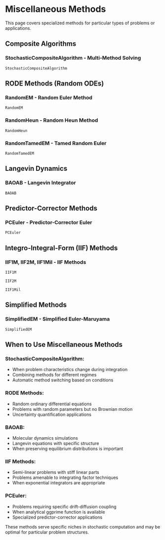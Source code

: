 # Miscellaneous Methods

This page covers specialized methods for particular types of problems or applications.

## Composite Algorithms

### StochasticCompositeAlgorithm - Multi-Method Solving
```@docs
StochasticCompositeAlgorithm
```

## RODE Methods (Random ODEs)

### RandomEM - Random Euler Method
```@docs
RandomEM
```

### RandomHeun - Random Heun Method  
```@docs
RandomHeun
```

### RandomTamedEM - Tamed Random Euler
```@docs
RandomTamedEM
```

## Langevin Dynamics

### BAOAB - Langevin Integrator
```@docs
BAOAB
```

## Predictor-Corrector Methods

### PCEuler - Predictor-Corrector Euler
```@docs
PCEuler
```

## Integro-Integral-Form (IIF) Methods

### IIF1M, IIF2M, IIF1Mil - IIF Methods
```@docs
IIF1M
```

```@docs
IIF2M
```

```@docs
IIF1Mil
```

## Simplified Methods

### SimplifiedEM - Simplified Euler-Maruyama
```@docs
SimplifiedEM
```

## When to Use Miscellaneous Methods

### StochasticCompositeAlgorithm:
- When problem characteristics change during integration
- Combining methods for different regimes
- Automatic method switching based on conditions

### RODE Methods:
- Random ordinary differential equations
- Problems with random parameters but no Brownian motion
- Uncertainty quantification applications

### BAOAB:
- Molecular dynamics simulations
- Langevin equations with specific structure
- When preserving equilibrium distributions is important

### IIF Methods:
- Semi-linear problems with stiff linear parts
- Problems amenable to integrating factor techniques
- When exponential integrators are appropriate

### PCEuler:
- Problems requiring specific drift-diffusion coupling
- When analytical ggprime function is available
- Specialized predictor-corrector applications

These methods serve specific niches in stochastic computation and may be optimal for particular problem structures.